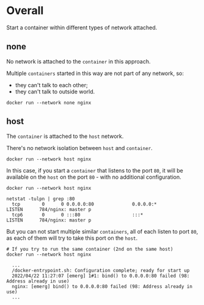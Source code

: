 
# Overall


Start a container within different types of network attached.

## none

No network is attached to the `container` in this approach.

Multiple `containers` started in this way are not part of any network, so:
- they can't talk to each other;
- they can't talk to outside world.
```
docker run --network none nginx
```

## host

The `container` is attached to the `host` network.

There's no network isolation between `host` and `container`.

```
docker run --network host nginx 
```

In this case, if you start a `container` that listens to the port `80`, it will be available on the `host` on the port `80` - with no additional configuration.

```
docker run --network host nginx 

netstat -tulpn | grep :80
  tcp        0      0 0.0.0.0:80              0.0.0.0:*               LISTEN      784/nginx: master p 
  tcp6       0      0 :::80                   :::*                    LISTEN      784/nginx: master p
```

But you can not start multiple similar `containers`, all of each listen to port `80`, as each of them will try to take this port on the `host`.

```
# If you try to run the same container (2nd on the same host)
docker run --network host nginx

  ...
  /docker-entrypoint.sh: Configuration complete; ready for start up
  2022/04/22 11:27:07 [emerg] 1#1: bind() to 0.0.0.0:80 failed (98: Address already in use)
  nginx: [emerg] bind() to 0.0.0.0:80 failed (98: Address already in use)
  ...
```








































